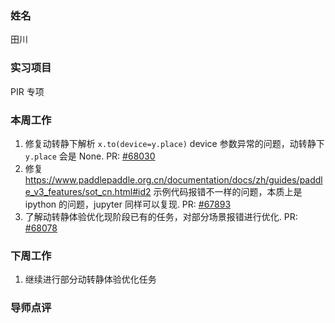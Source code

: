 ### 姓名

田川

### 实习项目

PIR 专项

### 本周工作

1. 修复动转静下解析 `x.to(device=y.place)` device 参数异常的问题，动转静下 `y.place` 会是 None. PR: [#68030](https://github.com/PaddlePaddle/Paddle/pull/68030)
2. 修复 https://www.paddlepaddle.org.cn/documentation/docs/zh/guides/paddle_v3_features/sot_cn.html#id2 示例代码报错不一样的问题，本质上是 ipython 的问题，jupyter 同样可以复现. PR: [#67893](https://github.com/PaddlePaddle/Paddle/pull/67893)
3. 了解动转静体验优化现阶段已有的任务，对部分场景报错进行优化. PR: [#68078](https://github.com/PaddlePaddle/Paddle/pull/68078)


### 下周工作

1. 继续进行部分动转静体验优化任务

### 导师点评